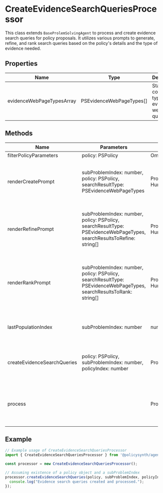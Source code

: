 # CreateEvidenceSearchQueriesProcessor

This class extends `BaseProlemSolvingAgent` to process and create evidence search queries for policy proposals. It utilizes various prompts to generate, refine, and rank search queries based on the policy's details and the type of evidence needed.

## Properties

| Name                          | Type                                  | Description |
|-------------------------------|---------------------------------------|-------------|
| evidenceWebPageTypesArray     | PSEvidenceWebPageTypes[]              | Static array containing types of evidence web page queries. |

## Methods

| Name                      | Parameters                                                                 | Return Type                                              | Description |
|---------------------------|----------------------------------------------------------------------------|----------------------------------------------------------|-------------|
| filterPolicyParameters    | policy: PSPolicy                                                           | Omit<PSPolicy, "imageUrl" | "imagePrompt" | "solutionIndex"> | Filters out certain parameters from a policy object. |
| renderCreatePrompt        | subProblemIndex: number, policy: PSPolicy, searchResultType: PSEvidenceWebPageTypes | Promise<[SystemMessage, HumanMessage]>                   | Generates a prompt for creating search queries based on a policy and its sub-problem. |
| renderRefinePrompt        | subProblemIndex: number, policy: PSPolicy, searchResultType: PSEvidenceWebPageTypes, searchResultsToRefine: string[] | Promise<[SystemMessage, HumanMessage]>                   | Generates a prompt for refining search queries based on a policy, its sub-problem, and initial search results. |
| renderRankPrompt          | subProblemIndex: number, policy: PSPolicy, searchResultType: PSEvidenceWebPageTypes, searchResultsToRank: string[] | Promise<[SystemMessage, HumanMessage]>                   | Generates a prompt for ranking search queries based on a policy, its sub-problem, and search results to refine. |
| lastPopulationIndex       | subProblemIndex: number                                                     | number                                                    | Returns the last population index for a given sub-problem. |
| createEvidenceSearchQueries | policy: PSPolicy, subProblemIndex: number, policyIndex: number             | Promise<void>                                            | Creates, refines, and ranks evidence search queries for a given policy. |
| process                   |                                                                            | Promise<void>                                            | Processes the creation of evidence search queries for all sub-problems and policies. |

## Example

```javascript
// Example usage of CreateEvidenceSearchQueriesProcessor
import { CreateEvidenceSearchQueriesProcessor } from '@policysynth/agents/policies/create/createEvidenceSearchQueries.js';

const processor = new CreateEvidenceSearchQueriesProcessor();

// Assuming existence of a policy object and a subProblemIndex
processor.createEvidenceSearchQueries(policy, subProblemIndex, policyIndex).then(() => {
  console.log("Evidence search queries created and processed.");
});
```